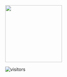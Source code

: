 <img height="180em" src="https://github-readme-stats.vercel.app/api?username=RedrixOne&show_icons=true&hide_border=true&&count_private=true&include_all_commits=true" />

![visitors](https://visitor-badge.glitch.me/badge?page_id=RedrixOne.id)
